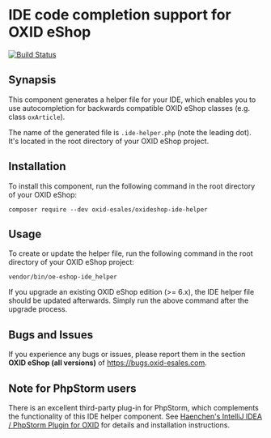 IDE code completion support for OXID eShop
==========================================

[![Build Status](https://travis-ci.org/OXID-eSales/oxid-eshop-ide-helper.svg?branch=master)](https://travis-ci.org/OXID-eSales/oxid-eshop-ide-helper)

Synapsis
--------

This component generates a helper file for your IDE, which enables you to use 
autocompletion for backwards compatible OXID eShop classes (e.g. class `oxArticle`).

The name of the generated file is `.ide-helper.php` (note the leading dot). 
It's located in the root directory of your OXID eShop project. 

Installation
------------

To install this component, run the following command in the root directory of 
your OXID eShop: 

```
composer require --dev oxid-esales/oxideshop-ide-helper
```

Usage
-----

To create or update the helper file, run the following command in the root 
directory of your OXID eShop project:  

```
vendor/bin/oe-eshop-ide_helper
```

If you upgrade an existing OXID eShop edition (>= 6.x), the IDE helper file 
should be updated afterwards. Simply run the above command after the upgrade 
process.

Bugs and Issues
---------------

If you experience any bugs or issues, please report them in the section **OXID eShop (all versions)** of https://bugs.oxid-esales.com.

Note for PhpStorm users
-----------------------

There is an excellent third-party plug-in for PhpStorm, which complements the 
functionality of this IDE helper component. See [Haenchen's IntelliJ IDEA / 
PhpStorm Plugin for OXID](https://github.com/Haehnchen/idea-php-oxid-plugin) 
for details and installation instructions.
